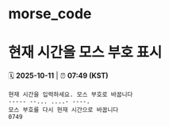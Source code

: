 # morse_code
# 현재 시간을 모스 부호 표시
<!-- MORSE_TIME_START -->
🗓️ **2025-10-11** | ⏰ **07:49 (KST)**

```
현재 시간을 입력하세요. 모스 부호로 바꿉니다
----- --... ....- ----.
모스 부호를 다시 현재 시간으로 바꿉니다
0749
```
<!-- MORSE_TIME_END -->
